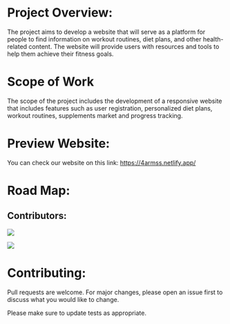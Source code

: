# Project Overview:

   The project aims to develop a website that will serve as a platform for people to find information on workout routines, diet plans, and other health-related content. The website will provide users with resources and tools to help them achieve their fitness goals.
# Scope of Work
The scope of the project includes the development of a responsive website that includes features such as user registration, personalized diet plans, workout routines, supplements market and progress tracking.

# Preview Website:
   You can check our website on this link: https://4armss.netlify.app/
   
# Road Map:

## Contributors: 

<a href="https://github.com/remarkablemark/html-react-parser/graphs/contributors">
  <img src="https://opencollective.com/html-react-parser/contributors.svg?width=890&button=false">
</a>

[![](https://opencollective.com/html-react-parser/contributors.svg?width=890&button=false)](https://github.com/remarkablemark/html-react-parser/graphs/contributors)

   
# Contributing:

Pull requests are welcome. For major changes, please open an issue first
to discuss what you would like to change.

Please make sure to update tests as appropriate.
